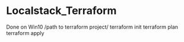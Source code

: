# Localstack_Terraform
Done on Win10
/path to terraform project/
terraform init
terraform plan
terraform apply
